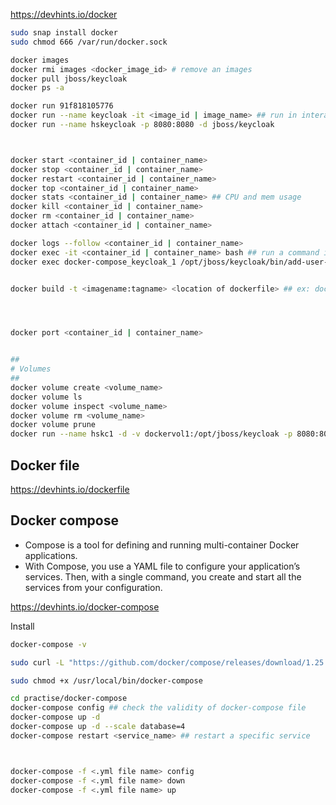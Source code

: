 https://devhints.io/docker

```sh
sudo snap install docker
sudo chmod 666 /var/run/docker.sock 

docker images 
docker rmi images <docker_image_id> # remove an images
docker pull jboss/keycloak
docker ps -a

docker run 91f818105776
docker run --name keycloak -it <image_id | image_name> ## run in interactive mode
docker run --name hskeycloak -p 8080:8080 -d jboss/keycloak



docker start <container_id | container_name>
docker stop <container_id | container_name>
docker restart <container_id | container_name>
docker top <container_id | container_name>
docker stats <container_id | container_name> ## CPU and mem usage
docker kill <container_id | container_name>
docker rm <container_id | container_name>
docker attach <container_id | container_name> 

docker logs --follow <container_id | container_name>
docker exec -it <container_id | container_name> bash ## run a command in a running container
docker exec docker-compose_keycloak_1 /opt/jboss/keycloak/bin/add-user-keycloak.sh -u admin -p admin


docker build -t <imagename:tagname> <location of dockerfile> ## ex: docker build --tag demoimg:1.0 Dockerfile




docker port <container_id | container_name>


##
# Volumes
##
docker volume create <volume_name>
docker volume ls
docker volume inspect <volume_name>
docker volume rm <volume_name>
docker volume prune 
docker run --name hskc1 -d -v dockervol1:/opt/jboss/keycloak -p 8080:8080 91f818105776

```

## Docker file

https://devhints.io/dockerfile


## Docker compose

- Compose is a tool for defining and running multi-container Docker applications.
- With Compose, you use a YAML file to configure your application’s services. Then, with a single command, you create and start all the services from your configuration.

https://devhints.io/docker-compose

Install

```sh
docker-compose -v

sudo curl -L "https://github.com/docker/compose/releases/download/1.25.3/docker-compose-$(uname -s)-$(uname -m)" -o /usr/local/bin/docker-compose

sudo chmod +x /usr/local/bin/docker-compose
```

```sh
cd practise/docker-compose
docker-compose config ## check the validity of docker-compose file
docker-compose up -d
docker-compose up -d --scale database=4
docker-compose restart <service_name> ## restart a specific service



docker-compose -f <.yml file name> config
docker-compose -f <.yml file name> down
docker-compose -f <.yml file name> up
```